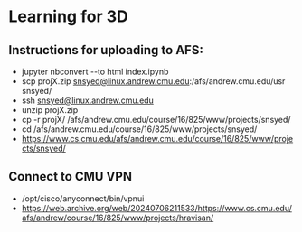 # Learning for 3D

## Instructions for uploading to AFS:

* jupyter nbconvert --to html index.ipynb
*  scp projX.zip snsyed@linux.andrew.cmu.edu:/afs/andrew.cmu.edu/usr snsyed/
* ssh snsyed@linux.andrew.cmu.edu
* unzip projX.zip
* cp -r projX/ /afs/andrew.cmu.edu/course/16/825/www/projects/snsyed/
* cd /afs/andrew.cmu.edu/course/16/825/www/projects/snsyed/
* https://www.cs.cmu.edu/afs/andrew.cmu.edu/course/16/825/www/projects/snsyed/

## Connect to CMU VPN

* /opt/cisco/anyconnect/bin/vpnui
* https://web.archive.org/web/20240706211533/https://www.cs.cmu.edu/afs/andrew/course/16/825/www/projects/hravisan/
